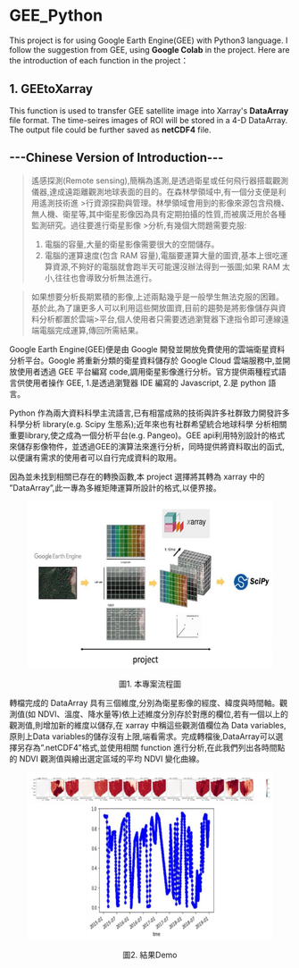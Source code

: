 # GEE_Python

This project is for using Google Earth Engine(GEE) with Python3 language.
I follow the suggestion from GEE, using **Google Colab** in the project.
Here are the introduction of each function in the project：

## 1. GEEtoXarray
This function is used to transfer GEE satellite image into Xarray's **DataArray** file format. 
The time-seires images of ROI will be stored in a 4-D DataArray. The output file could be further saved as **netCDF4** file.



## ---Chinese Version of Introduction---
>遙感探測(Remote sensing),簡稱為遙測,是透過衛星或任何飛行器搭載觀測儀器,達成遠距離觀測地球表面的目的。在森林學領域中,有一個分支便是利用遙測技術進  >行資源探勘與管理。林學領域會用到的影像來源包含飛機、無人機、衛星等,其中衛星影像因為具有定期拍攝的性質,而被廣泛用於各種監測研究。過往要進行衛星影像 >分析,有幾個大問題需要克服:
>  1. 電腦的容量,大量的衛星影像需要很大的空間儲存。
>  2. 電腦的運算速度(包含 RAM 容量),電腦要運算大量的圖資,基本上很吃運算資源,不夠好的電腦就會跑半天可能還沒辦法得到一張圖;如果 RAM 太小,往往也會導致分析無法進行。  

>如果想要分析長期累積的影像,上述兩點幾乎是一般學生無法克服的困難。基於此,為了讓更多人可以利用這些開放圖資,目前的趨勢是將影像儲存與資料分析都置於雲端>平台,個人使用者只需要透過瀏覽器下達指令即可連線遠端電腦完成運算,傳回所需結果。

Google Earth Engine(GEE)便是由 Google 開發並開放免費使用的雲端衛星資料分析平台。Google 將重新分類的衛星資料儲存於 Google Cloud 雲端服務中,並開放使用者透過 GEE 平台編寫 code,調用衛星影像進行分析。官方提供兩種程式語言供使用者操作 GEE, 1.是透過瀏覽器 IDE 編寫的 Javascript, 2.是 python 語言。 

Python 作為兩大資料科學主流語言,已有相當成熟的技術與許多社群致力開發許多科學分析 library(e.g. Scipy 生態系);近年來也有社群希望統合地球科學
分析相關重要library,使之成為一個分析平台(e.g. Pangeo)。GEE api利用特別設計的格式來儲存影像物件，並透過GEE的演算法來進行分析，同時提供將資料取出的函式,以便讓有需求的使用者可以自行完成資料的取用。  

因為並未找到相關已存在的轉換函數,本 project 選擇將其轉為 xarray 中的 ”DataArray”,此一專為多維矩陣運算所設計的格式,以便界接。

<p align="center">
<img src="https://github.com/YTHsieh/GEE_Python/blob/master/Pictures/GEE_Scipy_project.JPG" width="440" height="300">
</p>
<p align="center">
圖1. 本專案流程圖
</p>

轉檔完成的 DataArray 具有三個維度,分別為衛星影像的經度、緯度與時間軸。觀測值(如 NDVI、溫度、降水量等)依上述維度分別存於對應的欄位,若有一個以上的觀測值,則增加新的維度以儲存,在 xarray 中稱這些觀測值欄位為 Data variables,原則上Data variables的儲存沒有上限,端看需求。完成轉檔後,DataArray可以選擇另存為”.netCDF4”格式,並使用相關 function 進行分析,在此我們列出各時間點的 NDVI 觀測值與繪出選定區域的平均 NDVI 變化曲線。

<p align="center">
<img src="https://github.com/YTHsieh/GEE_Python/blob/master/Pictures/GEE_Scipy_project_result.JPG" width="440" height="300">
</p>
<p align="center">
圖2. 結果Demo
</p>
